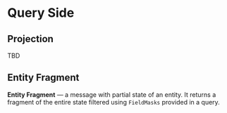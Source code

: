 # Query Side

## Projection

TBD

## Entity Fragment

**Entity Fragment** — a message with partial state of an entity. It returns a fragment of the entire state filtered using `FieldMasks` provided in a query.